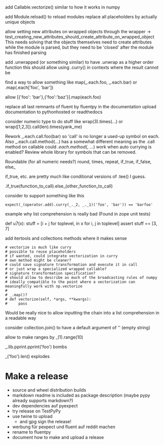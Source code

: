 add Callable.vectorize() similar to how it works in numpy

add Module.reload() to reload modules
replace all placeholders by actually unique objects

allow setting new attributes on wrapped objects through the wrapper -> test_creating_new_attributes_should_create_attribute_on_wrapped_object
This needs solving that the objects themselves need to create attributes while the module is parsed, but they need to be 'closed' after the module has finished parsing

add .unwrapped (or something similar) to have .unwrap as a higher order function
    this should allow using .curry() in contexts where the result cannot be 

find a way to allow something like map(_.each.foo, _.each.bar) or .map(.each['foo', 'bar'])

allow [{'foo': 'bar'},{'foo':'baz'}].map(each.foo)

replace all last remnants of fluent by fluentpy in the documentation
upload documentation to pythonhosted or readthedocs

consider numeric type to do stuff like wrap(3).times(...)
    or wrap([1,2,3]).call(len).times(yank_me)

Rework _.each.call.foo(bar) so 'call' is no longer a used-up symbol on each.
Also _.each.call.method(...) has a somewhat different meaning as the .call method on callable
could _.each.method(_, ...) work when auto currying is enabled?
Review whole library for symbols that can be removed.

Roundable (for all numeric needs?)
    round, times, repeat, if_true, if_false, else_

if_true, etc. are pretty much like conditional versions of .tee() I guess.

.if_true(function_to_call).else_(other_function_to_call)

consider to support something like this

    expect(_(operator.add).curry(_._2, _._1)('foo', 'bar')) == 'barfoo'

example why list comprehension is really bad (Found in zope unit tests)

def u7(x):
    stuff = [i + j for toplevel, in x for i, j in toplevel]
    assert stuff == [3, 7]

add itertools and collections methods where it makes sense

    # vectorize is much like curry
    # possible to reuse placeholders
    # if wanted, could integrate vectorization in curry
    # own method might be cleaner?
    # could save signature transformation and execute it in call
    # or just wrap a specialized wrapped callable?
    # signature transformation specification?
    # should allow to describe as much of the broadcasting rules of numpy
    # ideally compatible to the point where a vectorization can meaningfully work with np.vectorize
    # 
    # _.map()? 
    # def vectorize(self, *args, **kwargs):
    #     pass

Would be really nice to allow inputting the chain into a list comprehension in a readable way

consider collection.join() to have a default argument of '' (empty string)

allow to make ranges by _(1).range(10)

_.lib.pprint.pprint('foo') bombs

_('foo').len() explodes

# Make a release
* source and wheel distribution builds
* markdown readme is included as package description (maybe pypy already supports markdown?)
* dev dependencies auf pyexpect
* try release on TestPyPy
* use twine to upload
    * and gpg sign the release!
* werbung für pexpect und fluent auf reddit machen
* rename to fluentpy
* document how to make and upload a release
